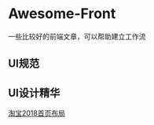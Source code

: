 # Awesome-Front
一些比较好的前端文章，可以帮助建立工作流


## UI规范

## UI设计精华
[淘宝2018首页布局](https://juejin.im/entry/5be98e0351882518805aac2e?utm_source=gold_browser_extension)
